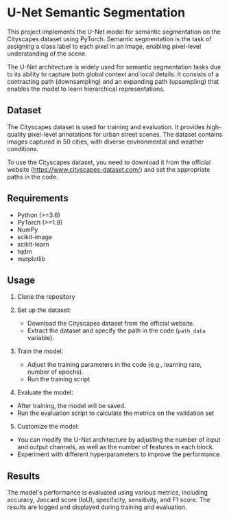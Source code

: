 # U-Net Semantic Segmentation

This project implements the U-Net model for semantic segmentation on the Cityscapes dataset using PyTorch. Semantic segmentation is the task of assigning a class label to each pixel in an image, enabling pixel-level understanding of the scene.

The U-Net architecture is widely used for semantic segmentation tasks due to its ability to capture both global context and local details. It consists of a contracting path (downsampling) and an expanding path (upsampling) that enables the model to learn hierarchical representations.

## Dataset

The Cityscapes dataset is used for training and evaluation. It provides high-quality pixel-level annotations for urban street scenes. The dataset contains images captured in 50 cities, with diverse environmental and weather conditions.

To use the Cityscapes dataset, you need to download it from the official website (https://www.cityscapes-dataset.com/) and set the appropriate paths in the code.

## Requirements

- Python (>=3.6)
- PyTorch (>=1.9)
- NumPy
- scikit-image
- scikit-learn
- tqdm
- matplotlib


## Usage

1. Clone the repository

2. Set up the dataset:
   - Download the Cityscapes dataset from the official website.
   - Extract the dataset and specify the path in the code (`path_data` variable).

3. Train the model:
   - Adjust the training parameters in the code (e.g., learning rate, number of epochs).
   - Run the training script

4. Evaluate the model:
- After training, the model will be saved.
- Run the evaluation script to calculate the metrics on the validation set


5. Customize the model:
- You can modify the U-Net architecture by adjusting the number of input and output channels, as well as the number of features in each block.
- Experiment with different hyperparameters to improve the performance.

## Results

The model's performance is evaluated using various metrics, including accuracy, Jaccard score (IoU), specificity, sensitivity, and F1 score. The results are logged and displayed during training and evaluation.







